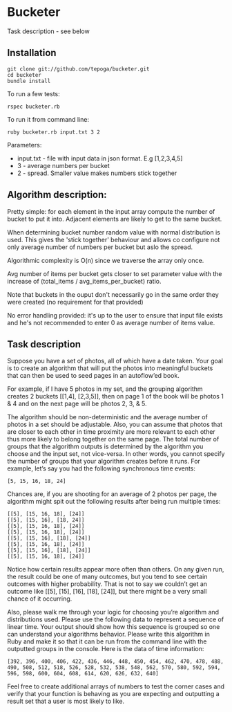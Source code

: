 Bucketer
========

Task description - see below


Installation
------------

```
git clone git://github.com/tepoga/bucketer.git
cd bucketer
bundle install
```

To run a few tests:

```
rspec bucketer.rb
```

To run it from command line:

```
ruby bucketer.rb input.txt 3 2
```

Parameters:

* input.txt - file with input data in json format. E.g [1,2,3,4,5]
* 3 - average numbers per bucket
* 2 - spread. Smaller value makes numbers stick together


Algorithm description:
----------------------

Pretty simple: for each element in the input array compute the number
of bucket to put it into. Adjacent elements are likely to get to the
same bucket.

When determining bucket number random value with normal distribution
is used. This gives the 'stick together' behaviour and allows co
configure not only average number of numbers per bucket but aslo the
spread.

Algorithmic complexity is O(n) since we traverse the array only once.

Avg number of items per bucket gets closer to set parameter value with
the increase of (total_items / avg_items_per_bucket) ratio.

Note that buckets in the ouput don't necessarily go in the same order
they were created (no requirement for that provided)

No error handling provided: it's up to the user to ensure that input
file exists and he's not recommended to enter 0 as average number of
items value.


Task description
----------------

Suppose you have a set of photos, all of which have a date taken. Your goal is to create an algorithm that will put the photos into meaningful buckets that can then be used to seed pages in an autoflow’ed book.

For example, if I have 5 photos in my set, and the grouping algorithm creates 2 buckets [[1,4], [2,3,5]], then on page 1 of the book will be photos 1 & 4 and on the next page will be photos 2, 3, & 5.

The algorithm should be non-deterministic and the average number of photos in a set should be adjustable. Also, you can assume that photos that are closer to each other in time proximity are more relevant to each other thus more likely to belong together on the same page. The total number of groups that the algorithm outputs is determined by the algorithm you choose and the input set, not vice-versa. In other words, you cannot specify the number of groups that your algorithm creates before it runs. For example, let’s say you had the following synchronous time events:

`[5, 15, 16, 18, 24]`

Chances are, if you are shooting for an average of 2 photos per page, the algorithm might spit out the following results after being run multiple times:

```
[[5], [15, 16, 18], [24]]
[[5], [15, 16], [18, 24]]
[[5], [15, 16, 18], [24]]
[[5], [15, 16, 18], [24]]
[[5], [15, 16], [18], [24]]
[[5], [15, 16, 18], [24]]
[[5], [15, 16], [18], [24]]
[[5], [15, 16, 18], [24]]
```

Notice how certain results appear more often than others. On any given run, the result could be one of many outcomes, but you tend to see certain outcomes with higher probability. That is not to say we couldn’t get an outcome like [[5], [15], [16], [18], [24]], but there might be a very small chance of it occurring.

Also, please walk me through your logic for choosing you’re algorithm and distributions used. Please use the following data to represent a sequence of linear time. Your output should show how this sequence is grouped so one can understand your algorithms behavior. Please write this algorithm in Ruby and make it so that it can be run from the command line with the outputted groups in the console. Here is the data of time information:

```
[392, 396, 400, 406, 422, 436, 446, 448, 450, 454, 462, 470, 478, 488,
490, 508, 512, 518, 526, 528, 532, 538, 548, 562, 570, 580, 592, 594,
596, 598, 600, 604, 608, 614, 620, 626, 632, 640]
```

Feel free to create additional arrays of numbers to test the corner
cases and verify that your function is behaving as you are expecting
and outputting a result set that a user is most likely to like.

